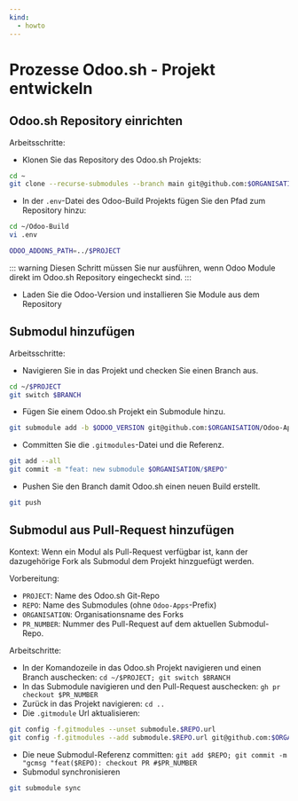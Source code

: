 ```yaml
---
kind:
  - howto
---
```

# Prozesse Odoo.sh - Projekt entwickeln

## Odoo.sh Repository einrichten

Arbeitsschritte:

* Klonen Sie das Repository des Odoo.sh Projekts:

```bash
cd ~
git clone --recurse-submodules --branch main git@github.com:$ORGANISATION/$PROJECT.git
```

* In der `.env`-Datei des Odoo-Build Projekts fügen Sie den Pfad zum Repository hinzu:

```bash
cd ~/Odoo-Build
vi .env
```

```bash
ODOO_ADDONS_PATH=../$PROJECT
```

::: warning
Diesen Schritt müssen Sie nur ausführen, wenn Odoo Module direkt im Odoo.sh Repository eingecheckt sind.
:::

* Laden Sie die Odoo-Version und installieren Sie Module aus dem Repository

## Submodul hinzufügen

Arbeitsschritte:

* Navigieren Sie in das Projekt und checken Sie einen Branch aus.

```bash
cd ~/$PROJECT
git switch $BRANCH
```

* Fügen Sie einem Odoo.sh Projekt ein Submodule hinzu.

```bash
git submodule add -b $ODOO_VERSION git@github.com:$ORGANISATION/Odoo-Apps-$REPO.git "$ORGANISATION-$REPO"
```

* Committen Sie die `.gitmodules`-Datei und die Referenz.

```bash
git add --all
git commit -m "feat: new submodule $ORGANISATION/$REPO"
```

* Pushen Sie den Branch damit Odoo.sh einen neuen Build erstellt.

```bash
git push
```

## Submodul aus Pull-Request hinzufügen

Kontext: Wenn ein Modul als Pull-Request verfügbar ist, kann der dazugehörige Fork als Submodul dem Projekt hinzguefügt werden.

Vorbereitung:

* `PROJECT`: Name des Odoo.sh Git-Repo
* `REPO`: Name des Submodules (ohne `Odoo-Apps`-Prefix)
* `ORGANISATION`: Organisationsname des Forks
* `PR_NUMBER`: Nummer des Pull-Request auf dem aktuellen Submodul-Repo.

Arbeitschritte:

* In der Komandozeile in das Odoo.sh Projekt navigieren und einen Branch auschecken: `cd ~/$PROJECT; git switch $BRANCH`
* In das Submodule navigieren und den Pull-Request auschecken: `gh pr checkout $PR_NUMBER`
* Zurück in das Projekt navigieren: `cd ..`
* Die `.gitmodule` Url aktualisieren:

```bash
git config -f.gitmodules --unset submodule.$REPO.url
git config -f.gitmodules --add submodule.$REPO.url git@github.com:$ORGANISATION$/Odoo-Apps-$REPO.git
```

* Die neue Submodul-Referenz committen: `git add $REPO; git commit -m "gcmsg "feat($REPO): checkout PR #$PR_NUMBER`
* Submodul synchronisieren

```bash
git submodule sync
```
